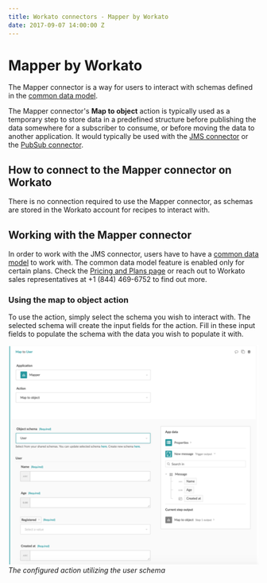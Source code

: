 ```yaml
---
title: Workato connectors - Mapper by Workato
date: 2017-09-07 14:00:00 Z
---
```


# Mapper by Workato
The Mapper connector is a way for users to interact with schemas defined in the [common data model](/features/common-data-model.md).

The Mapper connector's **Map to object** action is typically used as a temporary step to store data in a predefined structure before publishing the data somewhere for a subscriber to consume, or before moving the data to another application. It would typically be used with the [JMS connector](/connectors/jms.md) or the [PubSub connector](/connectors/pubsub.md).

## How to connect to the Mapper connector on Workato
There is no connection required to use the Mapper connector, as schemas are stored in the Workato account for recipes to interact with.

## Working with the Mapper connector
In order to work with the JMS connector, users have to have a [common data model](/features/common-data-model.md) to work with. The common data model feature is enabled only for certain plans. Check the [Pricing and Plans page](https://www.workato.com/pricing?audience=general) or reach out to Workato sales representatives at +1 (844) 469-6752 to find out more.

### Using the map to object action
To use the action, simply select the schema you wish to interact with. The selected schema will create the input fields for the action. Fill in these input fields to populate the schema with the data you wish to populate it with.

![Map to object action](/assets/images/connectors/mapper/map-to-object.png)
*The configured action utilizing the user schema*
